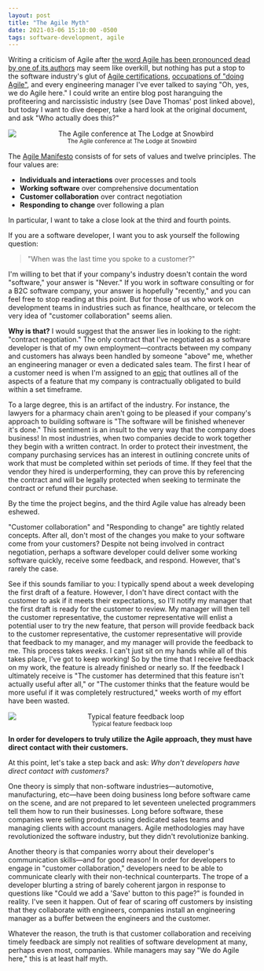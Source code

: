 ```yaml
---
layout: post
title: "The Agile Myth"
date: 2021-03-06 15:10:00 -0500
tags: software-development, agile
---
```


Writing a criticism of Agile after [the word Agile has been pronounced dead by one of its authors](https://pragdave.me/blog/2014/03/04/time-to-kill-agile.html#fn:2) may seem like overkill, but nothing has put a stop to the software industry's glut of [Agile certifications](https://www.bmc.com/blogs/agile-certifications/), [occupations of "doing Agile"](https://www.projectmanager.com/blog/what-is-a-scrum-master-everything-you-need), and every engineering manager I've ever talked to saying "Oh, yes, we do Agile here." I could write an entire blog post haranguing the profiteering and narcissistic industry (see Dave Thomas' post linked above), but today I want to dive deeper, take a hard look at the original document, and ask "Who actually does this?"

<div style="margin: 15px 0; text-align: center;">
	<image style="display: block; margin: 0 auto;" src="/assets/snowbird.jpeg" alt="The Agile conference at The Lodge at Snowbird" />
	<small>The Agile conference at The Lodge at Snowbird</small>
</div>

The [Agile Manifesto](https://agilemanifesto.org) consists of for sets of values and twelve principles. The four values are:

- **Individuals and interactions** over processes and tools
- **Working software** over comprehensive documentation
- **Customer collaboration** over contract negotiation
- **Responding to change** over following a plan

In particular, I want to take a close look at the third and fourth points.

If you are a software developer, I want you to ask yourself the following question:

> "When was the last time you spoke to a customer?"

I'm willing to bet that if your company's industry doesn't contain the word "software," your answer is "Never." If you work in software consulting or for a B2C software company, your answer is hopefully "recently," and you can feel free to stop reading at this point. But for those of us who work on development teams in industries such as finance, healthcare, or telecom the very idea of "customer collaboration" seems alien.

**Why is that?** I would suggest that the answer lies in looking to the right: "contract negotiation." The only contract that I've negotiated as a software developer is that of my own employment—contracts between my company and customers has always been handled by someone "above" me, whether an engineering manager or even a dedicated sales team. The first I hear of a customer need is when I'm assigned to an [epic](https://www.atlassian.com/agile/project-management/epics) that outlines all of the aspects of a feature that my company is contractually obligated to build within a set timeframe.

To a large degree, this is an artifact of the industry. For instance, the lawyers for a pharmacy chain aren't going to be pleased if your company's approach to building software is "The software will be finished whenever it's done." This sentiment is an insult to the very way that the company does business! In most industries, when two companies decide to work together they begin with a written contract. In order to protect their investment, the company purchasing services has an interest in outlining concrete units of work that must be completed within set periods of time. If they feel that the vendor they hired is underperforming, they can prove this by referencing the contract and will be legally protected when seeking to terminate the contract or refund their purchase.

By the time the project begins, and the third Agile value has already been eshewed.

"Customer collaboration" and "Responding to change" are tightly related concepts. After all, don't most of the changes you make to your software come from your customers? Despite not being involved in contract negotiation, perhaps a software developer could deliver some working software quickly, receive some feedback, and respond. However, that's rarely the case.

See if this sounds familiar to you: I typically spend about a week developing the first draft of a feature. However, I don't have direct contact with the customer to ask if it meets their expectations, so I'll notify my manager that the first draft is ready for the customer to review. My manager will then tell the customer representative, the customer representative will enlist a potential user to try the new feature, that person will provide feedback back to the customer representative, the customer representative will provide that feedback to my manager, and my manager will provide the feedback to me. This process takes _weeks_. I can't just sit on my hands while all of this takes place, I've got to keep working! So by the time that I receive feedback on my work, the feature is already finished or nearly so. If the feedback I ultimately receive is "The customer has determined that this feature isn't actually useful after all," or "The customer thinks that the feature would be more useful if it was completely restructured," weeks worth of my effort have been wasted.

<div style="margin: 15px 0; text-align: center;">
	<image style="display: block; margin: 0 auto;" src="/assets/feedback_loop.png" alt="Typical feature feedback loop" />
	<small>Typical feature feedback loop</small>
</div>

**In order for developers to truly utilize the Agile approach, they must have direct contact with their customers.**

At this point, let's take a step back and ask: _Why don't developers have direct contact with customers?_

One theory is simply that non-software industries—automotive, manufacturing, etc—have been doing business long before software came on the scene, and are not prepared to let seventeen unelected programmers tell them how to run their businesses. Long before software, these companies were selling products using dedicated sales teams and managing clients with account managers. Agile methodologies may have revolutionized the software industry, but they didn't revolutionize banking.

Another theory is that companies worry about their developer's communication skills—and for good reason! In order for developers to engage in "customer collaboration," developers need to be able to communicate clearly with their non-technical counterparts. The trope of a developer blurting a string of barely coherent jargon in response to questions like "Could we add a 'Save' button to this page?" is founded in reality. I've seen it happen. Out of fear of scaring off customers by insisting that they collaborate with engineers, companies install an engineering manager as a buffer between the engineers and the customer.

Whatever the reason, the truth is that customer collaboration and receiving timely feedback are simply not realities of software development at many, perhaps even most, companies. While managers may say "We do Agile here," this is at least half myth.


